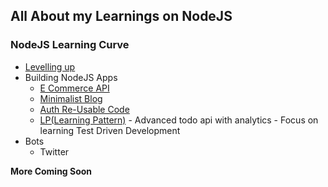 ## All About my Learnings on NodeJS

### NodeJS Learning Curve
- [Levelling up](https://github.com/Nicanor008/10-Days-Of-NodeJS/tree/master/10DaysOfNodeJS)
- Building NodeJS Apps
    - [E Commerce API](https://github.com/Nicanor008/10-Days-Of-NodeJS/tree/master/ECommerce)
    - [Minimalist Blog](https://github.com/Nicanor008/10-Days-Of-NodeJS/tree/master/blog)
    - [Auth Re-Usable Code](https://github.com/Nicanor008/10-Days-Of-NodeJS/tree/master/Auth)
    - [LP(Learning Pattern)](https://github.com/Nicanor008/10-Days-Of-NodeJS/tree/master/LP) - Advanced todo api with analytics - Focus on learning Test Driven Development
- Bots
    - Twitter

**More Coming Soon**
